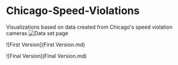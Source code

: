# Chicago-Speed-Violations
Visualizations based on data created from Chicago's speed violation cameras
![Data set page](https://data.cityofchicago.org/Transportation/Speed-Camera-Violations/hhkd-xvj4)

![First Version](First Version.md)

![Final Version](Final Version.md)
